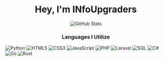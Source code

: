 <h1 align="center">Hey, I'm INfoUpgraders<br></h1>

<p align="center"><img alt="GitHub Stats" src="https://github-readme-stats.vercel.app/api?username=infoupgraders&show_icons=true&hide_border=true&line_height=25&title_color=6da860&icon_color=6da860&show_owner=true"></p>

<h3 align="center">Languages I Utilize<br></h3>

  ![Python](https://img.shields.io/badge/-Python-23272A?style=flat&logo=python)
  ![HTML5](https://img.shields.io/badge/-HTML5-23272A?style=flat&logo=html5)
  ![CSS3](https://img.shields.io/badge/-CSS3-23272A?style=flat&logo=css3)
  ![JavaScript](https://img.shields.io/badge/-JavaScript-23272A?style=flat&logo=javascript)
  ![PHP](https://img.shields.io/badge/-PHP-23272A?style=flat&logo=php)
  ![Laravel](https://img.shields.io/badge/-Laravel-23272A?style=flat&logo=laravel)
  ![SQL](https://img.shields.io/badge/-SQL-23272A?style=flat&logo=postgresql)
  ![C#](https://img.shields.io/badge/-C%23-23272A?style=flat&logo=c-sharp)
  ![Go](https://img.shields.io/badge/-Go-23272A?style=flat&logo=go)
  ![Rust](https://img.shields.io/badge/-Rust-23272A?style=flat&logo=rust)

